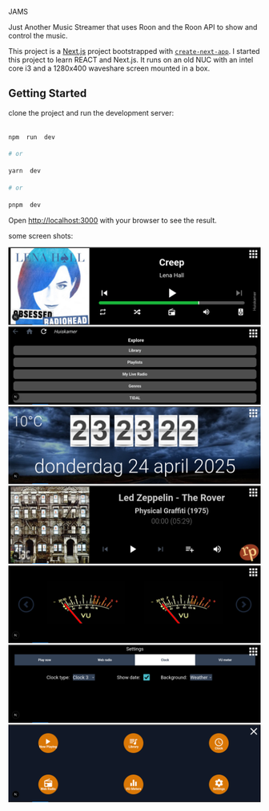 ﻿JAMS

Just Another Music Streamer that uses Roon and the Roon API to show and control the music.

This project is a [Next.js](https://nextjs.org/) project bootstrapped with [`create-next-app`](https://github.com/vercel/next.js/tree/canary/packages/create-next-app).
I started this project to learn REACT and Next.js.
It runs on an old NUC with an intel core i3 and a 1280x400 waveshare screen mounted in a box.
  

## Getting Started
clone the project and  run the development server:
```bash

npm  run  dev

# or

yarn  dev

# or

pnpm  dev

```
Open [http://localhost:3000](http://localhost:3000) with your browser to see the result.

some screen shots:

![Roon now playing ](/screenshots/Screenshot_1.png)
![Roon library selector ](/screenshots/Screenshot_2.png)
![clock and weather ](/screenshots/Screenshot_3.png)
![Radio Paradise player](/screenshots/Screenshot_4.png)
![VU meters (roon only)](/screenshots/Screenshot_5.png)
![settings page ](/screenshots/Screenshot_6.png)
![navigation menu ](/screenshots/Screenshot_7.png)


